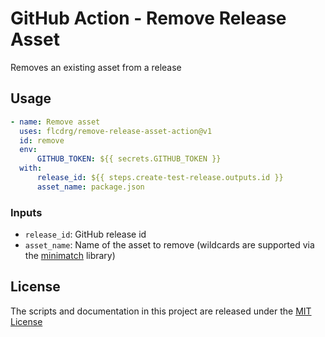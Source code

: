 # GitHub Action - Remove Release Asset

Removes an existing asset from a release

## Usage

```yaml
- name: Remove asset
  uses: flcdrg/remove-release-asset-action@v1
  id: remove
  env:
      GITHUB_TOKEN: ${{ secrets.GITHUB_TOKEN }}
  with:
      release_id: ${{ steps.create-test-release.outputs.id }}
      asset_name: package.json
```

### Inputs

- `release_id`: GitHub release id
- `asset_name`: Name of the asset to remove (wildcards are supported via the [minimatch](https://github.com/isaacs/minimatch) library)

## License

The scripts and documentation in this project are released under the [MIT License](LICENSE)
